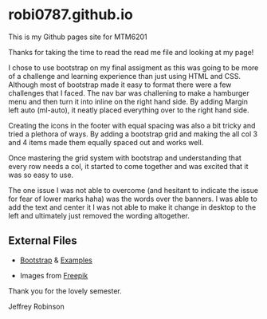 # robi0787.github.io
This is my Github pages site for MTM6201

Thanks for taking the time to read the read me file and looking at my page!

I chose to use bootstrap on my final assigment as this was going to be more of a challenge and learning experience than just using HTML and CSS. Although most of bootstrap made it easy to format there were a few challenges that I faced. The nav bar was challening to make a hamburger menu and then turn it into inline on the right hand side. By adding Margin left auto (ml-auto), it neatly placed everything over to the right hand side. 

Creating the icons in the footer with equal spacing was also a bit tricky and tried a plethora of ways. By adding a bootstrap grid and making the all col 3 and 4 items made them equally spaced out and works well.

Once mastering the grid system with bootstrap and understanding that every row needs a col, it started to come together and was excited that it was so easy to use. 

The one issue I was not able to overcome (and hesitant to indicate the issue for fear of lower marks haha) was the words over the banners. I was able to add the text and center it I was not able to make it change in desktop to the left and ultimately just removed the wording altogether. 

## External Files

* [Bootstrap](https://getbootstrap.com/docs/4.0/getting-started/introduction/) & [Examples](https://getbootstrap.com/docs/4.0/examples/)

* Images from [Freepik](https://freepik.com/)

Thank you for the lovely semester. 

Jeffrey Robinson
